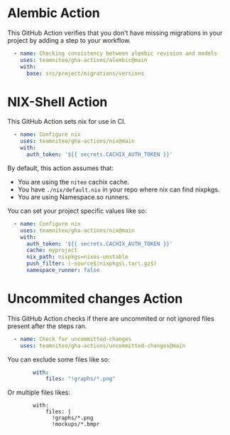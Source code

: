 # Alembic Action

This GitHub Action verifies that you don't have missing migrations in your project
by adding a step to your workflow.

```yaml
  - name: Checking consistency between alembic revision and models
    uses: teamniteo/gha-actions/alembic@main
    with:
      base: src/project/migrations/versions
```

# NIX-Shell Action

This GitHub Action sets nix for use in CI.

```yaml
  - name: Configure nix
    uses: teamniteo/gha-actions/nix@main
    with:
      auth_token: '${{ secrets.CACHIX_AUTH_TOKEN }}'
```

By default, this action assumes that:
* You are using the `niteo` cachix cache.
* You have `./nix/default.nix` in your repo where nix can find nixpkgs.
* You are using Namespace.so runners.

You can set your project specific values like so:

```yaml
  - name: Configure nix
    uses: teamniteo/gha-actions/nix@main
    with:
      auth_token: '${{ secrets.CACHIX_AUTH_TOKEN }}'
      cache: myproject
      nix_path: nixpkgs=nixos-unstable
      push_filter: (-source$|nixpkgs\.tar\.gz$)
      namespace_runner: false
```


# Uncommited changes Action

This GitHub Action checks if there are uncommited or not ignored files present after the steps ran.

```yaml
  - name: Check for uncommitted-changes
    uses: teamniteo/gha-actions/uncommitted-changes@main
```

You can exclude some files like so:

```yaml
        with:
            files: "!graphs/*.png"
```

Or multiple files likes:

```
        with:
            files: |
              !graphs/*.png
              !mockups/*.bmpr
```
